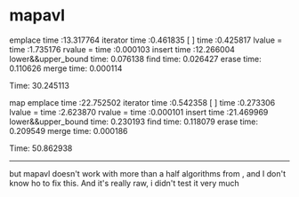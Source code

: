 # mapavl
emplace time :13.317764
iterator time :0.461835
[ ] time :0.425817
lvalue =  time :1.735176
rvalue =  time :0.000103
insert time :12.266004
lower&&upper_bound time: 0.076138
find time: 0.026427
erase time: 0.110626
merge time: 0.000114

Time: 30.245113

map
emplace time :22.752502
iterator time :0.542358
[ ] time :0.273306
lvalue =  time :2.623870
rvalue =  time :0.000101
insert time :21.469969
lower&&upper_bound time: 0.230193
find time: 0.118079
erase time: 0.209549
merge time: 0.000186

Time: 50.862938
_____________________________________________

but mapavl doesn't work with more than a half algorithms from 
<algorithm>, and I don't know ho to fix this. 
 And it's really raw, i didn't test it very much 
